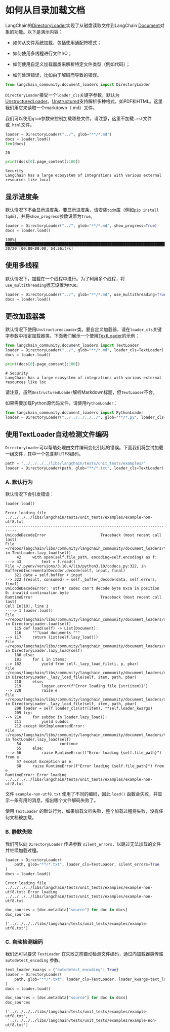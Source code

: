# 如何从目录加载文档

LangChain的[DirectoryLoader](https://api.python.langchain.com/en/latest/document_loaders/langchain_community.document_loaders.directory.DirectoryLoader.html)实现了从磁盘读取文件到LangChain [Document](https://api.python.langchain.com/en/latest/documents/langchain_core.documents.base.Document.html#langchain_core.documents.base.Document)对象的功能。以下是演示内容：

- 如何从文件系统加载，包括使用通配符模式；

- 如何使用多线程进行文件I/O；

- 如何使用自定义加载器类来解析特定文件类型（例如代码）；

- 如何处理错误，比如由于解码而导致的错误。

```python
from langchain_community.document_loaders import DirectoryLoader
```

`DirectoryLoader`接受一个`loader_cls`关键字参数，默认为[UnstructuredLoader](/docs/integrations/document_loaders/unstructured_file)。[Unstructured](https://unstructured-io.github.io/unstructured/)支持解析多种格式，如PDF和HTML。这里我们用它来读取一个markdown（.md）文件。

我们可以使用`glob`参数来控制加载哪些文件。请注意，这里不加载`.rst`文件或`.html`文件。

```python
loader = DirectoryLoader("../", glob="**/*.md")
docs = loader.load()
len(docs)
```

```output
20
```

```python
print(docs[0].page_content[:100])
```

```output
Security
LangChain has a large ecosystem of integrations with various external resources like local
```

## 显示进度条

默认情况下不会显示进度条。要显示进度条，请安装`tqdm`库（例如`pip install tqdm`），并将`show_progress`参数设置为`True`。

```python
loader = DirectoryLoader("../", glob="**/*.md", show_progress=True)
docs = loader.load()
```

```output
100%|█████████████████████████████████████████████████████████████████████████████████████████████████████████████████████████████████████████████████████████████████████████████████████████████████████████████████████████████| 20/20 [00:00<00:00, 54.56it/s]
```

## 使用多线程

默认情况下，加载在一个线程中进行。为了利用多个线程，将`use_multithreading`标志设置为true。

```python
loader = DirectoryLoader("../", glob="**/*.md", use_multithreading=True)
docs = loader.load()
```

## 更改加载器类

默认情况下使用`UnstructuredLoader`类。要自定义加载器，请在`loader_cls`关键字参数中指定加载器类。下面我们展示一个使用[TextLoader](https://api.python.langchain.com/en/latest/document_loaders/langchain_community.document_loaders.text.TextLoader.html)的示例：

```python
from langchain_community.document_loaders import TextLoader
loader = DirectoryLoader("../", glob="**/*.md", loader_cls=TextLoader)
docs = loader.load()
```

```python
print(docs[0].page_content[:100])
```

```output
# Security
LangChain has a large ecosystem of integrations with various external resources like loc
```

请注意，虽然`UnstructuredLoader`解析Markdown标题，但`TextLoader`不会。

如果需要加载Python源代码文件，请使用`PythonLoader`：

```python
from langchain_community.document_loaders import PythonLoader
loader = DirectoryLoader("../../../../../", glob="**/*.py", loader_cls=PythonLoader)
```

## 使用TextLoader自动检测文件编码

`DirectoryLoader`可以帮助处理由文件编码变化引起的错误。下面我们将尝试加载一组文件，其中一个包含非UTF8编码。

```python
path = "../../../../libs/langchain/tests/unit_tests/examples/"
loader = DirectoryLoader(path, glob="**/*.txt", loader_cls=TextLoader)
```

### A. 默认行为

默认情况下会引发错误：

```python
loader.load()
```

```output
Error loading file ../../../../libs/langchain/tests/unit_tests/examples/example-non-utf8.txt
---------------------------------------------------------------------------
UnicodeDecodeError                        Traceback (most recent call last)
File ~/repos/langchain/libs/community/langchain_community/document_loaders/text.py:43, in TextLoader.lazy_load(self)
     42     with open(self.file_path, encoding=self.encoding) as f:
---> 43         text = f.read()
File ~/.pyenv/versions/3.10.4/lib/python3.10/codecs.py:322, in BufferedIncrementalDecoder.decode(self, input, final)
    321 data = self.buffer + input
--> 322 (result, consumed) = self._buffer_decode(data, self.errors, final)
UnicodeDecodeError: 'utf-8' codec can't decode byte 0xca in position 0: invalid continuation byte
RuntimeError                              Traceback (most recent call last)
Cell In[10], line 1
----> 1 loader.load()
File ~/repos/langchain/libs/community/langchain_community/document_loaders/directory.py:117, in DirectoryLoader.load(self)
    115 def load(self) -> List[Document]:
    116     """Load documents."""
--> 117     return list(self.lazy_load())
File ~/repos/langchain/libs/community/langchain_community/document_loaders/directory.py:182, in DirectoryLoader.lazy_load(self)
    180 else:
    181     for i in items:
--> 182         yield from self._lazy_load_file(i, p, pbar)
File ~/repos/langchain/libs/community/langchain_community/document_loaders/directory.py:220, in DirectoryLoader._lazy_load_file(self, item, path, pbar)
    218     else:
    219         logger.error(f"Error loading file {str(item)}")
--> 220         raise e
File ~/repos/langchain/libs/community/langchain_community/document_loaders/directory.py:210, in DirectoryLoader._lazy_load_file(self, item, path, pbar)
    208 loader = self.loader_cls(str(item), **self.loader_kwargs)
    209 try:
--> 210     for subdoc in loader.lazy_load():
    211         yield subdoc
    212 except NotImplementedError:
File ~/repos/langchain/libs/community/langchain_community/document_loaders/text.py:56, in TextLoader.lazy_load(self)
     54                 continue
     55     else:
---> 56         raise RuntimeError(f"Error loading {self.file_path}") from e
     57 except Exception as e:
     58     raise RuntimeError(f"Error loading {self.file_path}") from e
RuntimeError: Error loading ../../../../libs/langchain/tests/unit_tests/examples/example-non-utf8.txt
```

文件 `example-non-utf8.txt` 使用了不同的编码，因此 `load()` 函数会失败，并显示一条有用的消息，指出哪个文件解码失败了。

使用 `TextLoader` 的默认行为，如果加载文档失败，整个加载过程将失败，没有任何文档被加载。

### B. 静默失败

我们可以向 `DirectoryLoader` 传递参数 `silent_errors`，以跳过无法加载的文件并继续加载过程。

```python
loader = DirectoryLoader(
    path, glob="**/*.txt", loader_cls=TextLoader, silent_errors=True
)
docs = loader.load()
```

```output
Error loading file ../../../../libs/langchain/tests/unit_tests/examples/example-non-utf8.txt: Error loading ../../../../libs/langchain/tests/unit_tests/examples/example-non-utf8.txt
```

```python
doc_sources = [doc.metadata["source"] for doc in docs]
doc_sources
```

```output
['../../../../libs/langchain/tests/unit_tests/examples/example-utf8.txt']
```

### C. 自动检测编码

我们还可以要求 `TextLoader` 在失败之前自动检测文件编码，通过向加载器类传递 `autodetect_encoding` 参数。

```python
text_loader_kwargs = {"autodetect_encoding": True}
loader = DirectoryLoader(
    path, glob="**/*.txt", loader_cls=TextLoader, loader_kwargs=text_loader_kwargs
)
docs = loader.load()
```

```python
doc_sources = [doc.metadata["source"] for doc in docs]
doc_sources
```

```output
['../../../../libs/langchain/tests/unit_tests/examples/example-utf8.txt',
 '../../../../libs/langchain/tests/unit_tests/examples/example-non-utf8.txt']
```

```